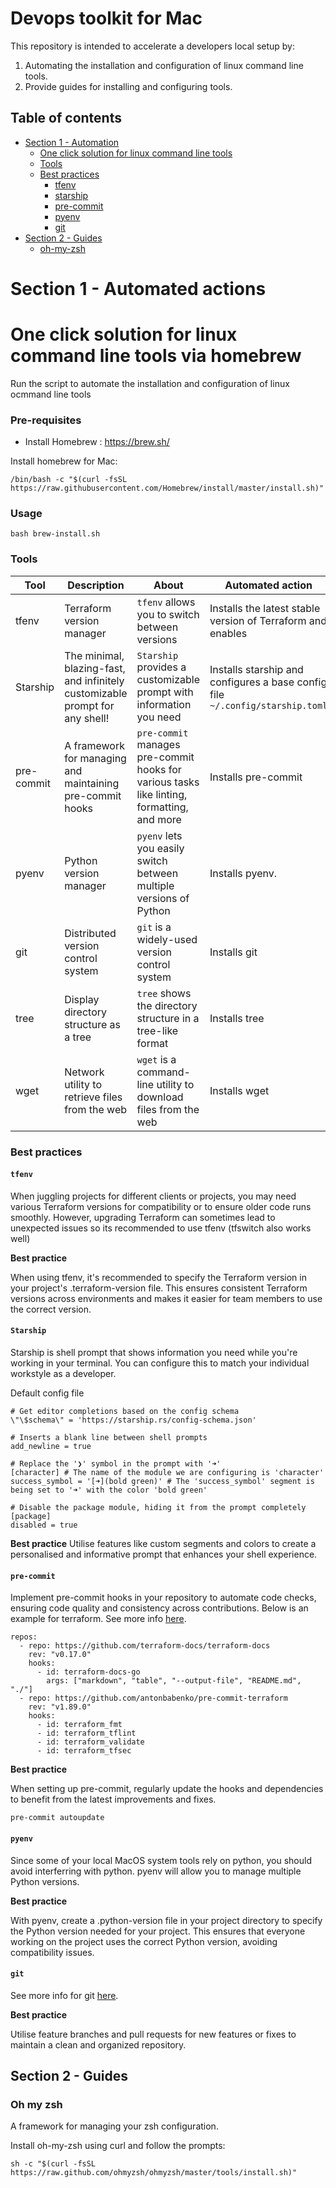 # Devops toolkit for Mac

This repository is intended to accelerate a developers local setup by:
1. Automating the installation and configuration of linux command line tools.
2. Provide guides for installing and configuring tools.

## Table of contents
- [Section 1 - Automation](#section-1---automated-actions)
  - [One click solution for linux command line tools](#one-click-solution-for-linux-command-line-tools-via-homebrew)
  - [Tools](#tools)
  - [Best practices](#best-practices)
    - [tfenv](#tfenv)
    - [starship](#starship)
    - [pre-commit](#pre-commit)
    - [pyenv](#pyenv)
    - [git](#git)
- [Section 2 - Guides](#section-2---guides)
  - [oh-my-zsh](#oh-my-zsh)


# Section 1 - Automated actions 

# One click solution for linux command line tools via homebrew
Run the script to automate the installation and configuration of linux ocmmand line tools

### Pre-requisites 
- Install Homebrew : https://brew.sh/

Install homebrew for Mac:

```
/bin/bash -c "$(curl -fsSL https://raw.githubusercontent.com/Homebrew/install/master/install.sh)"
```

### Usage
```
bash brew-install.sh
```

### Tools
| Tool     | Description                                                                      | About                                                                       | Automated action                     |
|----------|----------------------------------------------------------------------------------|------------------------------------------------------------------------------|----------------------------------|
| tfenv    | Terraform version manager                                                        | `tfenv` allows you to switch between versions                                | Installs the latest stable version of Terraform and enables |
| Starship | The minimal, blazing-fast, and infinitely customizable prompt for any shell!     | `Starship` provides a customizable prompt with information you need          | Installs starship and configures a base config file `~/.config/starship.toml` |
| pre-commit| A framework for managing and maintaining pre-commit hooks                       | `pre-commit` manages pre-commit hooks for various tasks like linting, formatting, and more | Installs pre-commit|
| pyenv    | Python version manager                                                            | `pyenv` lets you easily switch between multiple versions of Python            | Installs pyenv. |
| git      | Distributed version control system                                                | `git` is a widely-used version control system                                | Installs git |
| tree     | Display directory structure as a tree                                            | `tree` shows the directory structure in a tree-like format                   | Installs tree |
| wget     | Network utility to retrieve files from the web                                   | `wget` is a command-line utility to download files from the web              | Installs wget |


### Best practices

#### `tfenv`

When juggling projects for different clients or projects, you may need various Terraform versions for compatibility or to ensure older code runs smoothly. However, upgrading Terraform can sometimes lead to unexpected issues so its recommended to use tfenv (tfswitch also works well)

**Best practice**

When using tfenv, it's recommended to specify the Terraform version in your project's .terraform-version file. This ensures consistent Terraform versions across environments and makes it easier for team members to use the correct version.

#### `Starship`
Starship is shell prompt that shows information you need while you're working in your terminal. You can configure this to match your individual workstyle as a developer.

Default config file

```
# Get editor completions based on the config schema
\"\$schema\" = 'https://starship.rs/config-schema.json'

# Inserts a blank line between shell prompts
add_newline = true

# Replace the '❯' symbol in the prompt with '➜'
[character] # The name of the module we are configuring is 'character'
success_symbol = '[➜](bold green)' # The 'success_symbol' segment is being set to '➜' with the color 'bold green'

# Disable the package module, hiding it from the prompt completely
[package]
disabled = true
```

**Best practice**
Utilise features like custom segments and colors to create a personalised and informative prompt that enhances your shell experience.

#### `pre-commit`

Implement pre-commit hooks in your repository to automate code checks, ensuring code quality and consistency across contributions. Below is an example for terraform. See more info [here](https://pre-commit.com/).

```
repos:
  - repo: https://github.com/terraform-docs/terraform-docs
    rev: "v0.17.0"
    hooks:
      - id: terraform-docs-go
        args: ["markdown", "table", "--output-file", "README.md", "./"]
  - repo: https://github.com/antonbabenko/pre-commit-terraform
    rev: "v1.89.0"
    hooks:
      - id: terraform_fmt
      - id: terraform_tflint
      - id: terraform_validate
      - id: terraform_tfsec

```

**Best practice**

When setting up pre-commit, regularly update the hooks and dependencies to benefit from the latest improvements and fixes.

```
pre-commit autoupdate
```

#### `pyenv`

Since some of your local MacOS system tools rely on python, you should avoid interferring with python. pyenv will allow you to manage multiple Python versions.

**Best practice**

With pyenv, create a .python-version file in your project directory to specify the Python version needed for your project. This ensures that everyone working on the project uses the correct Python version, avoiding compatibility issues.

#### `git`
See more info for git [here](https://docs.github.com/en/get-started/using-git).

**Best practice**

Utilise feature branches and pull requests for new features or fixes to maintain a clean and organized repository.


## Section 2 - Guides

### Oh my zsh

A framework for managing your zsh configuration. 

Install oh-my-zsh using curl and follow the prompts:

```
sh -c "$(curl -fsSL https://raw.github.com/ohmyzsh/ohmyzsh/master/tools/install.sh)"
```
